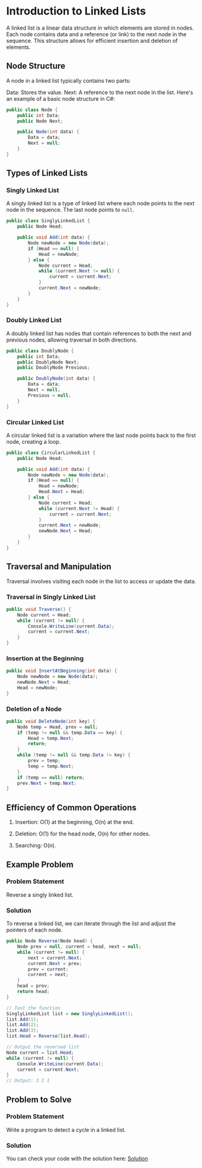 # Introduction to Linked Lists

A linked list is a linear data structure in which elements are stored in nodes. Each node contains data and a reference (or link) to the next node in the sequence. This structure allows for efficient insertion and deletion of elements.

## Node Structure

A node in a linked list typically contains two parts:

Data: Stores the value.
Next: A reference to the next node in the list.
Here's an example of a basic node structure in C#:

```csharp 
public class Node {
    public int Data;
    public Node Next;

    public Node(int data) {
        Data = data;
        Next = null;
    }
}

```

## Types of Linked Lists

### Singly Linked List

A singly linked list is a type of linked list where each node points to the next node in the sequence. The last node points to `null`.

```csharp
public class SinglyLinkedList {
    public Node Head;

    public void Add(int data) {
        Node newNode = new Node(data);
        if (Head == null) {
            Head = newNode;
        } else {
            Node current = Head;
            while (current.Next != null) {
                current = current.Next;
            }
            current.Next = newNode;
        }
    }
}

```

### Doubly Linked List

A doubly linked list has nodes that contain references to both the next and previous nodes, allowing traversal in both directions.

```csharp 
public class DoublyNode {
    public int Data;
    public DoublyNode Next;
    public DoublyNode Previous;

    public DoublyNode(int data) {
        Data = data;
        Next = null;
        Previous = null;
    }
}
```

### Circular Linked List

A circular linked list is a variation where the last node points back to the first node, creating a loop.

```csharp
public class CircularLinkedList {
    public Node Head;

    public void Add(int data) {
        Node newNode = new Node(data);
        if (Head == null) {
            Head = newNode;
            Head.Next = Head;
        } else {
            Node current = Head;
            while (current.Next != Head) {
                current = current.Next;
            }
            current.Next = newNode;
            newNode.Next = Head;
        }
    }
}

```

## Traversal and Manipulation

Traversal involves visiting each node in the list to access or update the data.

### Traversal in Singly Linked List

```csharp
public void Traverse() {
    Node current = Head;
    while (current != null) {
        Console.WriteLine(current.Data);
        current = current.Next;
    }
}
```
### Insertion at the Beginning

```csharp
public void InsertAtBeginning(int data) {
    Node newNode = new Node(data);
    newNode.Next = Head;
    Head = newNode;
}
```

### Deletion of a Node

```csharp
public void DeleteNode(int key) {
    Node temp = Head, prev = null;
    if (temp != null && temp.Data == key) {
        Head = temp.Next;
        return;
    }
    while (temp != null && temp.Data != key) {
        prev = temp;
        temp = temp.Next;
    }
    if (temp == null) return;
    prev.Next = temp.Next;
}
```
## Efficiency of Common Operations

1. Insertion: O(1) at the beginning, O(n) at the end.

2. Deletion: O(1) for the head node, O(n) for other nodes.

3. Searching: O(n).

## Example Problem

### Problem Statement

Reverse a singly linked list.

### Solution

To reverse a linked list, we can iterate through the list and adjust the pointers of each node.

```csharp
public Node Reverse(Node head) {
    Node prev = null, current = head, next = null;
    while (current != null) {
        next = current.Next;
        current.Next = prev;
        prev = current;
        current = next;
    }
    head = prev;
    return head;
}

// Test the function
SinglyLinkedList list = new SinglyLinkedList();
list.Add(1);
list.Add(2);
list.Add(3);
list.Head = Reverse(list.Head);

// Output the reversed list
Node current = list.Head;
while (current != null) {
    Console.WriteLine(current.Data);
    current = current.Next;
}
// Output: 3 2 1
```

## Problem to Solve

### Problem Statement

Write a program to detect a cycle in a linked list.

### Solution

You can check your code with the solution here: [Solution](LinkedLists.solution.md)

